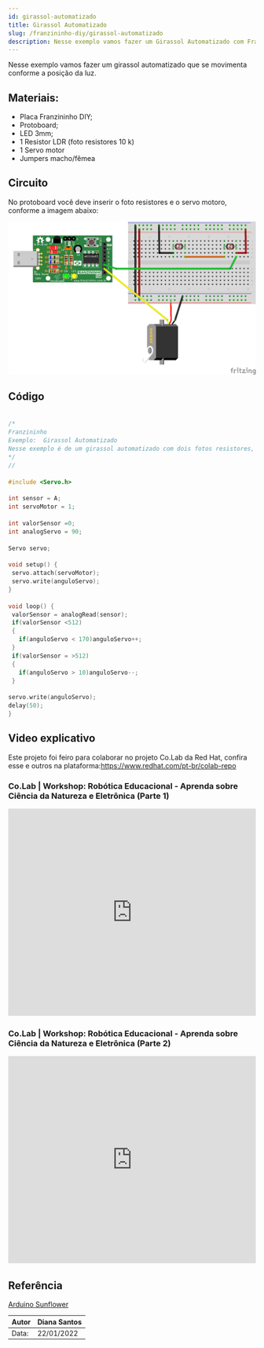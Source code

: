 ```yaml
---
id: girassol-automatizado
title: Girassol Automatizado
slug: /franzininho-diy/girassol-automatizado
description: Nesse exemplo vamos fazer um Girassol Automatizado com Franzininho DIY
---
```


Nesse exemplo vamos fazer um girassol automatizado que se movimenta conforme a posição da luz.

## Materiais:

- Placa Franzininho DIY;
- Protoboard;
- LED 3mm;
- 1 Resistor  LDR (foto resistores 10 k)
- 1 Servo motor
- Jumpers macho/fêmea

## Circuito


No protoboard você deve inserir o foto resistores e o servo motoro, conforme a imagem abaixo:

![Circuito](img/girassol-automatizado/girassol-atualizado.png)

## Código

```cpp

/*
Franzininho
Exemplo:  Girassol Automatizado
Nesse exemplo é de um girassol automatizado com dois fotos resistores,  um servo motor, entre outros materiais, confira.
*/
//

#include <Servo.h>

int sensor = A;
int servoMotor = 1;

int valorSensor =0;
int analogServo = 90;

Servo servo;

void setup() {
 servo.attach(servoMotor);
 servo.write(anguloServo);
}

void loop() {
 valorSensor = analogRead(sensor);
 if(valorSensor <512)
 {
   if(anguloServo < 170)anguloServo++;
 }
 if(valorSensor = >512)
 {
   if(anguloServo > 10)anguloServo--;
 }

servo.write(anguloServo);
delay(50);
}

```

## Video explicativo

Este projeto foi feiro para colaborar no projeto Co.Lab da Red Hat, confira esse e outros na plataforma:https://www.redhat.com/pt-br/colab-repo

### Co.Lab | Workshop: Robótica Educacional - Aprenda sobre Ciência da Natureza e Eletrônica (Parte 1)

<iframe width="100%" height="422" src="https://www.youtube.com/embed/wGXmITj9mHE" title="YouTube video player" frameborder="0" allow="accelerometer; autoplay; clipboard-write; encrypted-media; gyroscope; picture-in-picture" allowfullscreen></iframe>

### Co.Lab | Workshop: Robótica Educacional - Aprenda sobre Ciência da Natureza e Eletrônica (Parte 2)

<iframe width="100%" height="422" src="https://www.youtube.com/embed/ANmRyWnvq4U" title="YouTube video player" frameborder="0" allow="accelerometer; autoplay; clipboard-write; encrypted-media; gyroscope; picture-in-picture" allowfullscreen></iframe>


## Referência

 [Arduino Sunflower](https://create.arduino.cc/projecthub/Mako_/arduino-sunflower-c4fd84)



| Autor | Diana Santos |
|-------|--------------|
| Data: | 22/01/2022   |
